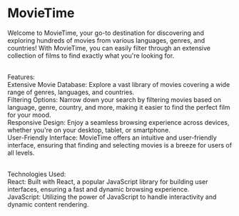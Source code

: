 # MovieTime
Welcome to MovieTime, your go-to destination for discovering and exploring hundreds of movies from various languages, genres, and countries! With MovieTime, you can easily filter through an extensive collection of films to find exactly what you're looking for.
<br />
<br/>

Features:
<br />
Extensive Movie Database: Explore a vast library of movies covering a wide range of genres, languages, and countries.
<br/>
Filtering Options: Narrow down your search by filtering movies based on language, genre, country, and more, making it easier to find the perfect film for your mood.
<br/>
Responsive Design: Enjoy a seamless browsing experience across devices, whether you're on your desktop, tablet, or smartphone.
<br/>
User-Friendly Interface: MovieTime offers an intuitive and user-friendly interface, ensuring that finding and selecting movies is a breeze for users of all levels.
<br/>
<br/>

Technologies Used:
<br/>
React: Built with React, a popular JavaScript library for building user interfaces, ensuring a fast and dynamic browsing experience.
<br/>
JavaScript: Utilizing the power of JavaScript to handle interactivity and dynamic content rendering.
